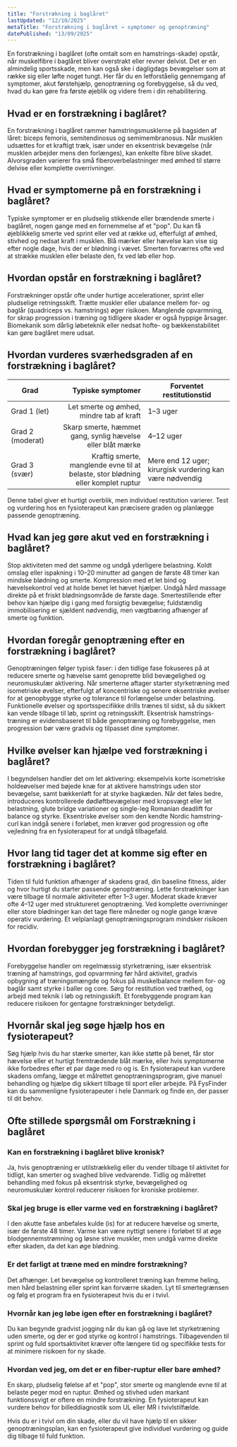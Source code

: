 ```yaml
---
title: "Forstrækning i baglåret"
lastUpdated: "12/10/2025"
metaTitle: "Forstrækning i baglåret → symptomer og genoptræning"
datePublished: "13/09/2025"
---
```


En forstrækning i baglåret (ofte omtalt som en hamstrings-skade) opstår, når muskelfibre i baglåret bliver overstrakt eller revner delvist. Det er en almindelig sportsskade, men kan også ske i dagligdags bevægelser som at række sig eller løfte noget tungt. Her får du en letforståelig gennemgang af symptomer, akut førstehjælp, genoptræning og forebyggelse, så du ved, hvad du kan gøre fra første øjeblik og videre frem i din rehabilitering.

## Hvad er en forstrækning i baglåret?

En forstrækning i baglåret rammer hamstringsmusklerne på bagsiden af låret: biceps femoris, semitendinosus og semimembranosus. Når musklen udsættes for et kraftigt træk, især under en eksentrisk bevægelse (når musklen arbejder mens den forlænges), kan enkelte fibre blive skadet. Alvorsgraden varierer fra små fiberoverbelastninger med ømhed til større delvise eller komplette overrivninger.

## Hvad er symptomerne på en forstrækning i baglåret?

Typiske symptomer er en pludselig stikkende eller brændende smerte i baglåret, nogen gange med en fornemmelse af et "pop". Du kan få øjeblikkelig smerte ved sprint eller ved at række ud, efterfulgt af ømhed, stivhed og nedsat kraft i musklen. Blå mærker eller hævelse kan vise sig efter nogle dage, hvis der er blødning i vævet. Smerten forværres ofte ved at strække musklen eller belaste den, fx ved løb eller hop.

## Hvordan opstår en forstrækning i baglåret?

Forstrækninger opstår ofte under hurtige accelerationer, sprint eller pludselige retningsskift. Trætte muskler eller ubalance mellem for- og baglår (quadriceps vs. hamstrings) øger risikoen. Manglende opvarmning, for skrap progression i træning og tidligere skader er også hyppige årsager. Biomekanik som dårlig løbeteknik eller nedsat hofte- og bækkenstabilitet kan gøre baglåret mere udsat.

## Hvordan vurderes sværhedsgraden af en forstrækning i baglåret?

| Grad | Typiske symptomer | Forventet restitutionstid |
|---|---:|---|
| Grad 1 (let) | Let smerte og ømhed, mindre tab af kraft | 1–3 uger |
| Grad 2 (moderat) | Skarp smerte, hæmmet gang, synlig hævelse eller blåt mærke | 4–12 uger |
| Grad 3 (svær) | Kraftig smerte, manglende evne til at belaste, stor blødning eller komplet ruptur | Mere end 12 uger; kirurgisk vurdering kan være nødvendig |

Denne tabel giver et hurtigt overblik, men individuel restitution varierer. Test og vurdering hos en fysioterapeut kan præcisere graden og planlægge passende genoptræning.

## Hvad kan jeg gøre akut ved en forstrækning i baglåret?

Stop aktiviteten med det samme og undgå yderligere belastning. Koldt omslag eller ispakning i 10–20 minutter ad gangen de første 48 timer kan mindske blødning og smerte. Kompression med et let bind og hævelsekontrol ved at holde benet let hævet hjælper. Undgå hård massage direkte på et friskt blødningsområde de første dage. Smertestillende efter behov kan hjælpe dig i gang med forsigtig bevægelse; fuldstændig immobilisering er sjældent nødvendig, men vægtbæring afhænger af smerte og funktion.

## Hvordan foregår genoptræning efter en forstrækning i baglåret?

Genoptræningen følger typisk faser: i den tidlige fase fokuseres på at reducere smerte og hævelse samt genoprette blid bevægelighed og neuromuskulær aktivering. Når smerterne aftager starter styrketræning med isometriske øvelser, efterfulgt af koncentriske og senere eksentriske øvelser for at genopbygge styrke og tolerance til forlængelse under belastning. Funktionelle øvelser og sportsspecifikke drills trænes til sidst, så du sikkert kan vende tilbage til løb, sprint og retningsskift. Eksentrisk hamstrings-træning er evidensbaseret til både genoptræning og forebyggelse, men progression bør være gradvis og tilpasset dine symptomer.

## Hvilke øvelser kan hjælpe ved forstrækning i baglåret?

I begyndelsen handler det om let aktivering: eksempelvis korte isometriske holdeøvelser med bøjede knæ for at aktivere hamstrings uden stor bevægelse, samt bækkenløft for at styrke bagkæden. Når det føles bedre, introduceres kontrollerede dødløftbevægelser med kropsvægt eller let belastning, glute bridge variationer og single-leg Romanian deadlift for balance og styrke. Eksentriske øvelser som den kendte Nordic hamstring-curl kan indgå senere i forløbet, men kræver god progression og ofte vejledning fra en fysioterapeut for at undgå tilbagefald.

## Hvor lang tid tager det at komme sig efter en forstrækning i baglåret?

Tiden til fuld funktion afhænger af skadens grad, din baseline fitness, alder og hvor hurtigt du starter passende genoptræning. Lette forstrækninger kan være tilbage til normale aktiviteter efter 1–3 uger. Moderat skade kræver ofte 4–12 uger med struktureret genoptræning. Ved komplette overrivninger eller store blødninger kan det tage flere måneder og nogle gange kræve operativ vurdering. Et velplanlagt genoptræningsprogram mindsker risikoen for recidiv.

## Hvordan forebygger jeg forstrækning i baglåret?

Forebyggelse handler om regelmæssig styrketræning, især eksentrisk træning af hamstrings, god opvarmning før hård aktivitet, gradvis opbygning af træningsmængde og fokus på muskelbalance mellem for- og baglår samt styrke i baller og core. Sørg for restitution ved træthed, og arbejd med teknik i løb og retningsskift. Et forebyggende program kan reducere risikoen for gentagne forstrækninger betydeligt.

## Hvornår skal jeg søge hjælp hos en fysioterapeut?

Søg hjælp hvis du har stærke smerter, kan ikke støtte på benet, får stor hævelse eller et hurtigt fremtrædende blåt mærke, eller hvis symptomerne ikke forbedres efter et par dage med ro og is. En fysioterapeut kan vurdere skadens omfang, lægge et målrettet genoptræningsprogram, give manuel behandling og hjælpe dig sikkert tilbage til sport eller arbejde. På FysFinder kan du sammenligne fysioterapeuter i hele Danmark og finde en, der passer til dit behov.

## Ofte stillede spørgsmål om Forstrækning i baglåret

### Kan en forstrækning i baglåret blive kronisk?
Ja, hvis genoptræning er utilstrækkelig eller du vender tilbage til aktivitet for tidligt, kan smerter og svaghed blive vedvarende. Tidlig og målrettet behandling med fokus på eksentrisk styrke, bevægelighed og neuromuskulær kontrol reducerer risikoen for kroniske problemer.

### Skal jeg bruge is eller varme ved en forstrækning i baglåret?
I den akutte fase anbefales kulde (is) for at reducere hævelse og smerte, især de første 48 timer. Varme kan være nyttigt senere i forløbet til at øge blodgennemstrømning og løsne stive muskler, men undgå varme direkte efter skaden, da det kan øge blødning.

### Er det farligt at træne med en mindre forstrækning?
Det afhænger. Let bevægelse og kontrolleret træning kan fremme heling, men hård belastning eller sprint kan forværre skaden. Lyt til smertegrænsen og følg et program fra en fysioterapeut hvis du er i tvivl.

### Hvornår kan jeg løbe igen efter en forstrækning i baglåret?
Du kan begynde gradvist jogging når du kan gå og lave let styrketræning uden smerte, og der er god styrke og kontrol i hamstrings. Tilbagevenden til sprint og fuld sportsaktivitet kræver ofte længere tid og specifikke tests for at minimere risikoen for ny skade.

### Hvordan ved jeg, om det er en fiber-ruptur eller bare ømhed?
En skarp, pludselig følelse af et "pop", stor smerte og manglende evne til at belaste peger mod en ruptur. Ømhed og stivhed uden markant funktionssvigt er oftere en mindre forstrækning. En fysioterapeut kan vurdere behov for billeddiagnostik som UL eller MR i tvivlstilfælde.

Hvis du er i tvivl om din skade, eller du vil have hjælp til en sikker genoptræningsplan, kan en fysioterapeut give individuel vurdering og guide dig tilbage til fuld funktion.